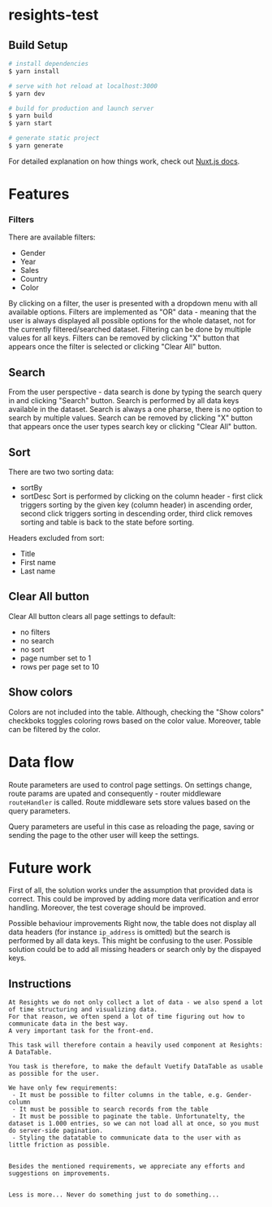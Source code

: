 # resights-test

## Build Setup

```bash
# install dependencies
$ yarn install

# serve with hot reload at localhost:3000
$ yarn dev

# build for production and launch server
$ yarn build
$ yarn start

# generate static project
$ yarn generate
```

For detailed explanation on how things work, check out [Nuxt.js docs](https://nuxtjs.org).

# Features
### Filters
There are available filters:
- Gender
- Year
- Sales
- Country
- Color

By clicking on a filter, the user is presented with a dropdown menu with all available options.
Filters are implemented as "OR" data - meaning that the user is always displayed all possible options for the whole dataset, not for the currently filtered/searched dataset. Filtering can be done by multiple values for all keys.
Filters can be removed by clicking "X" button that appears once the filter is selected or clicking "Clear All" button.

## Search
From the user perspective - data search is done by typing the search query in and clicking "Search" button.
Search is performed by all data keys available in the dataset. Search is always a one pharse, there is no option to search by multiple values.
Search can be removed by clicking "X" button that appears once the user types search key or clicking "Clear All" button.

## Sort
There are two two sorting data:
- sortBy
- sortDesc
Sort is performed by clicking on the column header - first click triggers sorting by the given key (column header) in ascending order, second click triggers sorting in descending order, third click removes sorting and table is back to the state before sorting.

Headers excluded from sort:
- Title
- First name
- Last name

## Clear All button
Clear All button clears all page settings to default:
- no filters 
- no search 
- no sort
- page number set to 1
- rows per page set to 10 

## Show colors
Colors are not included into the table. Although, checking the "Show colors" checkboks toggles coloring rows based on the color value. Moreover, table can be filtered by the color.

# Data flow
Route parameters are used to control page settings. On settings change, route params are upated and consequently - router middleware `routeHandler` is called. Route middleware sets store values based on the query parameters.

Query parameters are useful in this case as reloading the page, saving or sending the page to the other user will keep the settings.

# Future work
First of all, the solution works under the assumption that provided data is correct. This could be improved by adding more data verification and error handling. Moreover, the test coverage should be improved.

Possible behaviour improvements
Right now, the table does not display all data headers (for instance `ip_address` is omitted) but the search is performed by all data keys. This might be confusing to the user. Possible solution could be to add all missing headers or search only by the dispayed keys.


## Instructions

```
At Resights we do not only collect a lot of data - we also spend a lot of time structuring and visualizing data.
For that reason, we often spend a lot of time figuring out how to communicate data in the best way.
A very important task for the front-end.

This task will therefore contain a heavily used component at Resights: A DataTable.

You task is therefore, to make the default Vuetify DataTable as usable as possible for the user.

We have only few requirements:
 - It must be possible to filter columns in the table, e.g. Gender-column
 - It must be possible to search records from the table
 - It must be possible to paginate the table. Unfortunatelty, the dataset is 1.000 entries, so we can not load all at once, so you must do server-side pagination.
 - Styling the datatable to communicate data to the user with as little friction as possible.


Besides the mentioned requirements, we appreciate any efforts and suggestions on improvements.


Less is more... Never do something just to do something...
```
